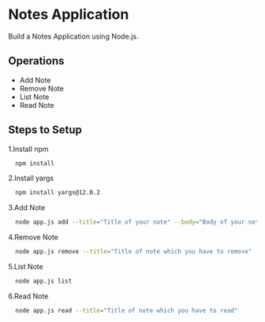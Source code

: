 
# Notes Application

Build a Notes Application using Node.js.



## Operations

 - Add Note
 - Remove Note
 - List Note
 - Read Note

  
## Steps to Setup

1.Install npm

```bash
  npm install
```
2.Install yargs

```bash
  npm install yargs@12.0.2
```
3.Add Note

```bash
  node app.js add --title="Title of your note" --body="Body of your note"
```
4.Remove Note

```bash
  node app.js remove --title="Title of note which you have to remove"
```
5.List Note

```bash
  node app.js list 
```
6.Read Note

```bash
  node app.js read --title="Title of note which you have to read"
```
  